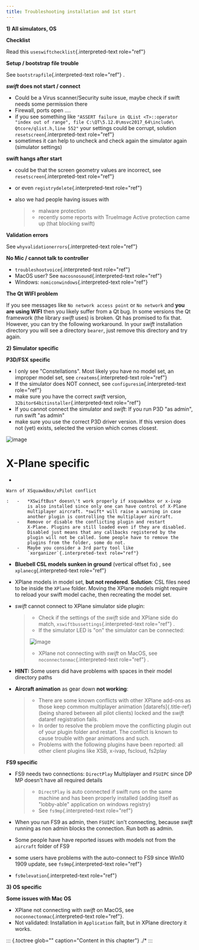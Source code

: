 ```yaml
---
title: Troubleshooting installation and 1st start
---
```


**1) All simulators, OS**

**Checklist**

Read this `useswiftchecklist`{.interpreted-text role="ref"}

**Setup / bootstrap file trouble**

See `bootstrapfile`{.interpreted-text role="ref"} .

***swift* does not start / connect**

-   Could be a Virus scanner/Security suite issue, maybe check if swift
    needs some permission there
-   Firewall, ports open \....
-   if you see something like
    `"ASSERT failure in QList <T>::operator "index out of range", file C:\QT\5.12.0\msvc2017_64\include\ Qtcore/qlist.h,line 552"`
    your settings could be corrupt, solution
    `resetscreen`{.interpreted-text role="ref"}
-   sometimes it can help to uncheck and check again the simulator again
    (simulator settings)

**swift hangs after start**

-   could be that the screen geometry values are incorrect, see
    `resetscreen`{.interpreted-text role="ref"}

-   or even `registrydelete`{.interpreted-text role="ref"}

-   also we had people having issues with

    > -   malware protection
    > -   recently some reports with TrueImage Active protection came up
    >     (that blocking swift)

**Validation errors**

See `whyvalidationerrors`{.interpreted-text role="ref"}

**No Mic / cannot talk to controller**

-   `troubleshootvoice`{.interpreted-text role="ref"}
-   MacOS user? See `macosnosound`{.interpreted-text role="ref"}
-   Windows: `nomiconwindows`{.interpreted-text role="ref"}

**The Qt WIFI problem**

If you see messages like `No network access point` or `No network` and
**you are using WIFI** then you likely suffer from a Qt bug. In some
versions the Qt framework (the library *swift* uses) is broken. Qt has
promised to fix that. However, you can try the following workaround. In
your *swift* installation directory you will see a directory `bearer`,
just remove this directory and try again.

**2) Simulator specific**

**P3D/FSX specific**

-   I only see \"Constellations\". Most likely you have no model set, an
    improper model set, see `createms`{.interpreted-text role="ref"}
-   If the simulator does NOT connect, see
    `configuresim`{.interpreted-text role="ref"}
-   make sure you have the correct *swift* version,
    `32bitor64bitinstaller`{.interpreted-text role="ref"}
-   If you cannot connect the simulator and *swift*: If you run P3D \"as
    admin\", run swift \"as admin\"
-   make sure you use the correct P3D driver version. If this version
    does not (yet) exists, selected the version which comes closest.

![image](http://img.swift-project.org/driver.png)

X-Plane specific
================

-   

    Warn of XSquawkBox/xPilot conflict

    :   -   *XSwiftBus* doesn\'t work properly if xsquawkbox or x-ivap
            is also installed since only one can have control of X-Plane
            multiplayer aircraft. *swift* will raise a warning in case
            another plugin is controlling the multiplayer aircraft.
        -   Remove or disable the conflicting plugin and restart
            X-Plane. Plugins are still loaded even if they are disabled.
            Disabled just means that any callbacks registered by the
            plugin will not be called. Some people have to remove the
            plugins from the folder, some do not.
        -   Maybe you consider a 3rd party tool like
            `xorganizer`{.interpreted-text role="ref"}

-   **Bluebell CSL models sunken in ground** (vertical offset fix) , see
    `xplanecg`{.interpreted-text role="ref"}

-   XPlane models in model set, **but not rendered**. **Solution**: CSL
    files need to be inside the `XPlane` folder. Moving the XPlane
    models might require to reload your swift model cache, then
    recreating the model set.

-   *swift* cannot connect to XPlane simulator side plugin:

    > -   Check if the settings of the *swift* side and XPlane side do
    >     match, `xswiftbussettings`{.interpreted-text role="ref"} .
    > -   If the simulator LED is \"on\" the simulator can be connected:
    >
    > ![image](http://img.swift-project.org/swift_LED_bar.png)
    >
    > -   XPlane not connecting with *swift* on MacOS, see
    >     `noconnectonmac`{.interpreted-text role="ref"} .

-   **HINT:** Some users did have problems with spaces in their model
    directory paths

-   **Aircraft animation** as gear down **not working**:

    > -   There are some known conflicts with other XPlane add-ons as
    >     those keep common multiplayer animation [datarefs]{.title-ref}
    >     (being shared between all pilot clients) locked and the
    >     *swift* dataref registration fails.
    > -   In order to resolve the problem move the conflicting plugin
    >     out of your plugin folder and restart. The conflict is known
    >     to cause trouble with gear animations and such.
    > -   Problems with the following plugins have been reported: all
    >     other client plugins like XSB, x-ivap, fscloud, fs2play

**FS9 specific**

-   FS9 needs two connections: `DirectPlay` Multiplayer and `FSUIPC`
    since DP MP doesn\'t have all required details

    > -   `DirectPlay` is auto connected if swift runs on the same
    >     machine and has been properly installed (adding itself as
    >     \"lobby-able\" application on windows registry)
    > -   See `fs9mp`{.interpreted-text role="ref"}

-   When you run FS9 as admin, then `FSUIPC` isn\'t connecting, because
    *swift* running as non admin blocks the connection. Run both as
    admin.

-   Some people have have reported issues with models not from the
    `aircraft` folder of FS9

-   some users have problems with the auto-connect to FS9 since Win10
    1909 update, see `fs9mp`{.interpreted-text role="ref"}

-   `fs9elevation`{.interpreted-text role="ref"}

**3) OS specific**

**Some issues with Mac OS**

-   XPlane not connecting with *swift* on MacOS, see
    `noconnectonmac`{.interpreted-text role="ref"}.
-   Not validated: Installation in `Application` failt, but in XPlane
    directory it works.

::: {.toctree glob="" caption="Content in this chapter"}
./\*
:::
